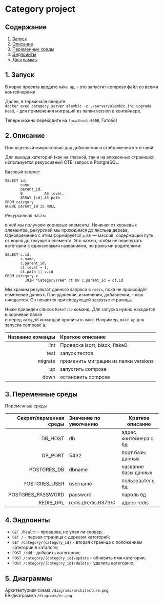 # Category project

## Содержание

1. [Запуск](#1-запуск)
2. [Описание](#2-описание)
3. [Переменные среды](#3-переменные-среды)
4. [Эндпоинты](#4-эндпоинты)
5. [Диаграммы](#5-диаграммы)

## 1. Запуск

В корне проекта введите `make up`, - это запустит compose файл со всеми контейнерами.

Далее, в терминале введите  
`docker exec category_server alembic -c ./server/alembic.ini upgrade head`, - для применения миграций из папки version в контейнере.

Теперь можно переходить на `localhost:8000`, Готово!

## 2. Описание

Полноценный микросервис для добавления и отображения категорий.

Для вывода категорий (как на главной, так и на вложенных страницах) используется рекурсивный CTE-запрос в PostgreSQL.

Базовый запрос:
```postgresql
SELECT id,
       name,
       parent_id,
       0          AS level,
       ARRAY [id] AS path
FROM category
WHERE parent_id IS NULL
```

Рекурсивная часть:

в ней мы получаем корневые элементы.
Начиная от корневых элементов, рекурсией мы проходимся до листьев дерева,
Одновременно с этим формируется `path` — массив, содержащий путь от корня до текущего элемента. 
Это важно, чтобы не перепутать категории с одинаковыми названиями, но разными родителями:

```postgresql
SELECT c.id,
       c.name,
       c.parent_id,
       ct.level + 1,
       ct.path || c.id
FROM category c
         JOIN "CategoryTree" ct ON c.parent_id = ct.id
```

Мы храним результат данного запроса в `redis`, пока не произойдёт изменение данных. 
При удалении, изменении, добавлении, - кэш очищается. Он появится при следующей
загрузке страницы. 


Ниже приведён список `Makefile` команд. Для запуска нужно находится в корневой папке  
и перед каждой командой прописать `make`. Например, `make up` для запуска compose'а.

| Название команды | Краткое описание                     |
|-----------------:|:-------------------------------------|
|             lint | Проверка isort, black, flake8        |
|             test | запуск тестов                        |
|          migrate | применить миграции из папки versions |
|               up | запустить compose                    |
|             down | остановить compose                   |

## 3. Переменные среды

Переменные среды

| Секрет/перменная среды | Значение по умолчанию | Краткое описание      |
|-----------------------:|:----------------------|-----------------------|
|                DB_HOST | db                    | адрес контейнера с бд |
|                DB_PORT | 5432                  | порт базы данных      |
|            POSTGRES_DB | dbname                | название базы данных  |
|          POSTGRES_USER | username              | пользователь бд       |
|      POSTGRES_PASSWORD | password              | пароль бд             |
|              REDIS_URL | redis://redis:6379/0  | адрес redis           |

## 4. Эндпоинты

- `GET /health` - проверка, не упал ли сервер;
- `GET /` - первая страница с деревом категорий;
- `GET /category/{category_id}` - вторая страница с положением категории в каталоге;
- `POST /add` - добавить категорию;
- `POST /category/{category_id}/update` - обновить имя категории;
- `POST /category/{category_id}/delete` - удалить категорию;

## 5. Диаграммы

Архитектурная схема `/diagrams/architecture.png`  
ER-диаграмма `/diagrams/er.png`
